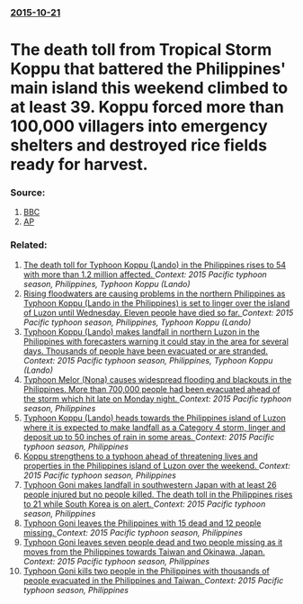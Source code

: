 ### [2015-10-21](/news/2015/10/21/index.md)

# The death toll from Tropical Storm Koppu that battered the Philippines' main island this weekend climbed to at least 39. Koppu forced more than 100,000 villagers into emergency shelters and destroyed rice fields ready for harvest. 




### Source:

1. [BBC](http://www.bbc.com/news/world-asia-34590520)
2. [AP](http://bigstory.ap.org/article/a6780727882643e38f1ecee125a19dd0/death-toll-tropical-storm-philippines-climbs-39)

### Related:

1. [The death toll for Typhoon Koppu (Lando) in the Philippines rises to 54 with more than 1.2 million affected. ](/news/2015/10/22/the-death-toll-for-typhoon-koppu-lando-in-the-philippines-rises-to-54-with-more-than-1-2-million-affected.md) _Context: 2015 Pacific typhoon season, Philippines, Typhoon Koppu (Lando)_
2. [Rising floodwaters are causing problems in the northern Philippines as Typhoon Koppu (Lando in the Philippines) is set to linger over the island of Luzon until Wednesday. Eleven people have died so far. ](/news/2015/10/19/rising-floodwaters-are-causing-problems-in-the-northern-philippines-as-typhoon-koppu-lando-in-the-philippines-is-set-to-linger-over-the-is.md) _Context: 2015 Pacific typhoon season, Philippines, Typhoon Koppu (Lando)_
3. [Typhoon Koppu (Lando) makes landfall in northern Luzon in the Philippines with forecasters warning it could stay in the area for several days. Thousands of people have been evacuated or are stranded. ](/news/2015/10/18/typhoon-koppu-lando-makes-landfall-in-northern-luzon-in-the-philippines-with-forecasters-warning-it-could-stay-in-the-area-for-several-day.md) _Context: 2015 Pacific typhoon season, Philippines, Typhoon Koppu (Lando)_
4. [Typhoon Melor (Nona) causes widespread flooding and blackouts in the Philippines. More than 700,000 people had been evacuated ahead of the storm which hit late on Monday night. ](/news/2015/12/15/typhoon-melor-nona-causes-widespread-flooding-and-blackouts-in-the-philippines-more-than-700-000-people-had-been-evacuated-ahead-of-the-s.md) _Context: 2015 Pacific typhoon season, Philippines_
5. [Typhoon Koppu (Lando) heads towards the Philippines island of Luzon where it is expected to make landfall as a Category 4 storm, linger and deposit up to 50 inches of rain in some areas. ](/news/2015/10/17/typhoon-koppu-lando-heads-towards-the-philippines-island-of-luzon-where-it-is-expected-to-make-landfall-as-a-category-4-storm-linger-and.md) _Context: 2015 Pacific typhoon season, Philippines_
6. [Koppu strengthens to a typhoon ahead of threatening lives and properties in the Philippines island of Luzon over the weekend. ](/news/2015/10/16/koppu-strengthens-to-a-typhoon-ahead-of-threatening-lives-and-properties-in-the-philippines-island-of-luzon-over-the-weekend.md) _Context: 2015 Pacific typhoon season, Philippines_
7. [Typhoon Goni makes landfall in southwestern Japan with at least 26 people injured but no people killed. The death toll in the Philippines rises to 21 while South Korea is on alert. ](/news/2015/08/25/typhoon-goni-makes-landfall-in-southwestern-japan-with-at-least-26-people-injured-but-no-people-killed-the-death-toll-in-the-philippines-ri.md) _Context: 2015 Pacific typhoon season, Philippines_
8. [Typhoon Goni leaves the Philippines with 15 dead and 12 people missing. ](/news/2015/08/23/typhoon-goni-leaves-the-philippines-with-15-dead-and-12-people-missing.md) _Context: 2015 Pacific typhoon season, Philippines_
9. [Typhoon Goni leaves seven people dead and two people missing as it moves from the Philippines towards Taiwan and Okinawa, Japan. ](/news/2015/08/22/typhoon-goni-leaves-seven-people-dead-and-two-people-missing-as-it-moves-from-the-philippines-towards-taiwan-and-okinawa-japan.md) _Context: 2015 Pacific typhoon season, Philippines_
10. [Typhoon Goni kills two people in the Philippines with thousands of people evacuated in the Philippines and Taiwan. ](/news/2015/08/21/typhoon-goni-kills-two-people-in-the-philippines-with-thousands-of-people-evacuated-in-the-philippines-and-taiwan.md) _Context: 2015 Pacific typhoon season, Philippines_
